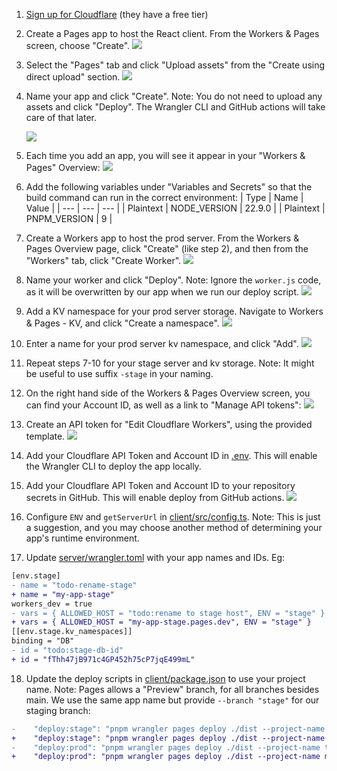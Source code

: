1. [Sign up for Cloudflare](https://www.cloudflare.com/) (they have a free tier)

2. Create a Pages app to host the React client. From the Workers & Pages screen, choose "Create".
   ![](./img/1%20-%20create%20pages.jpg)

3. Select the "Pages" tab and click "Upload assets" from the "Create using direct upload" section.
   ![](./img/2%20-%20direct%20upload.jpg)

4. Name your app and click "Create". Note: You do not need to upload any assets and click "Deploy". The Wrangler CLI and GitHub actions will take care of that later.

   ![](./img/3a%20-%20name%20project.jpg)

5. Each time you add an app, you will see it appear in your "Workers & Pages" Overview:
   ![](./img/4%20-%20dashboard.jpg)

6. Add the following variables under "Variables and Secrets" so that the build command can run in the correct environment:
   | Type | Name | Value |
   | --- | --- | --- |
   | Plaintext | NODE_VERSION | 22.9.0 |
   | Plaintext | PNPM_VERSION | 9 |

7. Create a Workers app to host the prod server. From the Workers & Pages Overview page, click "Create" (like step 2), and then from the "Workers" tab, click "Create Worker".
   ![](./img/7%20-%20create%20worker.jpg)

8. Name your worker and click "Deploy". Note: Ignore the `worker.js` code, as it will be overwritten by our app when we run our deploy script.
   ![](./img/8%20-%20name%20worker%20and%20deploy.jpg)

9. Add a KV namespace for your prod server storage. Navigate to Workers & Pages - KV, and click "Create a namespace".
   ![](./img/9%20-%20create%20namespace.jpg)

10. Enter a name for your prod server kv namespace, and click "Add".
    ![](./img/10%20-%20add%20namespace.jpg)

11. Repeat steps 7-10 for your stage server and kv storage. Note: It might be useful to use suffix `-stage` in your naming.

12. On the right hand side of the Workers & Pages Overview screen, you can find your Account ID, as well as a link to "Manage API tokens":
    ![](./img/11%20-%20account%20id.jpg)

13. Create an API token for "Edit Cloudflare Workers", using the provided template.
    ![](./img/12%20-%20edit%20workers%20token.jpg)

14. Add your Cloudflare API Token and Account ID in [.env](../.env). This will enable the Wrangler CLI to deploy the app locally.

15. Add your Cloudflare API Token and Account ID to your repository secrets in GitHub. This will enable deploy from GitHub actions.
    ![](./img/13%20-%20gh%20vars.jpg)

16. Configure `ENV` and `getServerUrl` in [client/src/config.ts](../client/src/config.ts). Note: This is just a suggestion, and you may choose another method of determining your app's runtime environment.

17. Update [server/wrangler.toml](../server/wrangler.toml) with your app names and IDs. Eg:

```diff
[env.stage]
- name = "todo-rename-stage"
+ name = "my-app-stage"
workers_dev = true
- vars = { ALLOWED_HOST = "todo:rename to stage host", ENV = "stage" }
+ vars = { ALLOWED_HOST = "my-app-stage.pages.dev", ENV = "stage" }
[[env.stage.kv_namespaces]]
binding = "DB"
- id = "todo:stage-db-id"
+ id = "fThh47jB971c4GP452h75cP7jqE499mL"
```

18. Update the deploy scripts in [client/package.json](../client/package.json) to use your project name. Note: Pages allows a "Preview" branch, for all branches besides main. We use the same app name but provide `--branch "stage"` for our staging branch:

```diff
-    "deploy:stage": "pnpm wrangler pages deploy ./dist --project-name todo-rename --branch \"stage\"...,
+    "deploy:stage": "pnpm wrangler pages deploy ./dist --project-name my-app --branch \"stage\"...,
-    "deploy:prod": "pnpm wrangler pages deploy ./dist --project-name todo-rename",
+    "deploy:prod": "pnpm wrangler pages deploy ./dist --project-name my-app",
```
